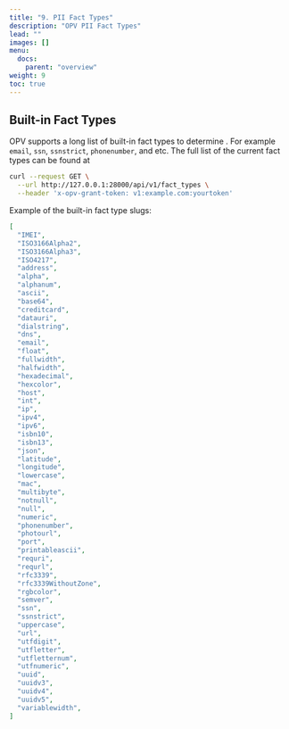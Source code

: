 ```yaml
---
title: "9. PII Fact Types"
description: "OPV PII Fact Types"
lead: ""
images: []
menu: 
  docs:
    parent: "overview"
weight: 9
toc: true
---
```


## Built-in Fact Types

OPV supports a long list of built-in fact types to determine . For example `email`, `ssn`, `ssnstrict`, `phonenumber`, and etc.
The full list of the current fact types can be found at

```sh
curl --request GET \
  --url http://127.0.0.1:28000/api/v1/fact_types \
  --header 'x-opv-grant-token: v1:example.com:yourtoken'
```

Example of the built-in fact type slugs:

```json
[
  "IMEI",
  "ISO3166Alpha2",
  "ISO3166Alpha3",
  "ISO4217",
  "address",
  "alpha",
  "alphanum",
  "ascii",
  "base64",
  "creditcard",
  "datauri",
  "dialstring",
  "dns",
  "email",
  "float",
  "fullwidth",
  "halfwidth",
  "hexadecimal",
  "hexcolor",
  "host",
  "int",
  "ip",
  "ipv4",
  "ipv6",
  "isbn10",
  "isbn13",
  "json",
  "latitude",
  "longitude",
  "lowercase",
  "mac",
  "multibyte",
  "notnull",
  "null",
  "numeric",
  "phonenumber",
  "photourl",
  "port",
  "printableascii",
  "requri",
  "requrl",
  "rfc3339",
  "rfc3339WithoutZone",
  "rgbcolor",
  "semver",
  "ssn",
  "ssnstrict",
  "uppercase",
  "url",
  "utfdigit",
  "utfletter",
  "utfletternum",
  "utfnumeric",
  "uuid",
  "uuidv3",
  "uuidv4",
  "uuidv5",
  "variablewidth",
]
```
